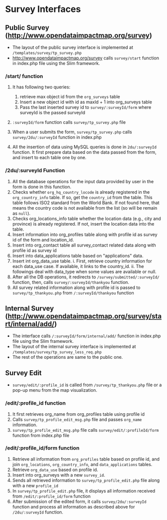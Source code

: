Survey Interfaces
================

## Public Survey (http://www.opendataimpactmap.org/survey)
- The layout of the public survey interface is implemented at `/templates/survey/tp_survey.php`
- http://www.opendataimpactmap.org/survey calls  `survey/start` function in index.php file using the Slim framework.

### /start/ function
1. It has following two queries: 
	1. retrieve max object id from the `org_surveys` table
	2. Insert a new object id with id as maxId + 1 into org_surveys table
	3. Pass the last inserted survey id to `survey/:surveyId/form` where surveyId is the passed surveyId
	
2. `:surveyId/form` function calls `survey/tp_survey.php` file

3. When a user submits the form, `survey/tp_survey.php` calls `survey/2du/:surveyId` function in index.php

4. All the insertion of data using MySQL queries is done in `2du/:surveyId ` function. It first prepare data based on the data passed from the form, and insert to each table one by one. 

### /2du/:surveyId Function
1. All the database operations for the input data provided by user in the form is done in this function.
2. Checks whether `org_hq_country_locode` is already registered in the `org_country_info` table. If so, get the `country_id` from the table. This table follows ISO2 standard from the World Bank. If not found here, that means the country code is not available from the list (so will be remain as `null`).
3. Checks org_locations_info table whether the location data (e.g., city and province) is already registered. If not, insert the location data into the table. 
4. Insert information into org_profiles table along with profile id as survey id of the form and location_id.
5. Insert into org_contact table all survey_contact related data along with profile id as survey id
5. Insert into data_applications table based on "applications" data.
6. Insert int org_data_use table.
	i. First, retrieve country information for each data_use case. If available, it links to the country_id.
	ii. The followings deal with data_type when some values are available or null. 
7. After all the DB operations, it redirects to `/survey/submitted/:surveyId/` function, then, calls `survey/:surveyId/thankyou` function.
8. All survey related information along with profile id is passed to `survey/tp_thankyou.php` from `/:surveyId/thankyou` function


## Internal Survey (http://www.opendataimpactmap.org/survey/start/internal/add/)
- The interface calls  `/:surveyId/form/internal/add/` function in index.php file using the Slim framework.
- The layout of the internal survey interface is implemented at `/templates/survey/tp_survey_less_req.php`
- The rest of the operations are same to the public one.


## Survey Edit
- `survey/edit/:profile_id` is called from `/survey/tp_thankyou.php` file or a pop-up menu from the map visualization.

### /edit/:profile_id function

1. It first retrieves org_name from org_profiles table using profile id
2. Calls `survey/tp_profile_edit_msg.php` file and passes `org_name` information.
3. `survey/tp_profile_edit_msg.php` file calls `survey/edit/:profileId/form` function from index.php file

### /edit/:profile_id/form function 
1. Retrieve all information from `org_profiles` table based on profile id, and join `org_locations`, `org_country_info`, and `data_applications` tables. 
2. Retrieve `org_data_use` based on profile id.
3. Insert into org_surveys with a new `survey_id`.
4. Sends all retrieved information to `survey/tp_profile_edit.php` file along with a new `profile_id`
5. In `survey/tp_profile_edit.php` file, it displays all information received from `/edit/:profile_id/form` function 
6. After submission of the edited form, it calls `survey/2du/:surveyId` function and process all information as described above for `/2du/:surveyId` function.

